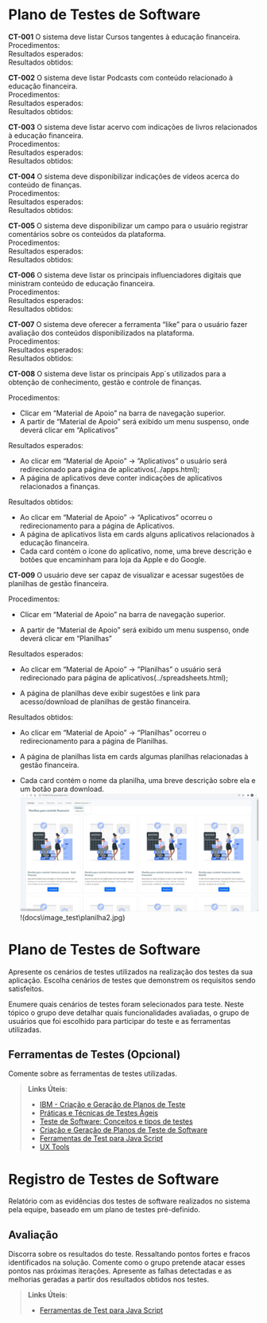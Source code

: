 # Plano de Testes de Software

**CT-001** O sistema deve listar Cursos tangentes à educação financeira.  
Procedimentos:  
Resultados esperados:  
Resultados obtidos:  

**CT-002** O sistema deve listar Podcasts com conteúdo relacionado à educação financeira.  
Procedimentos:  
Resultados esperados:  
Resultados obtidos:  

**CT-003** O sistema deve listar acervo com indicações de livros relacionados à educação financeira.  
Procedimentos:  
Resultados esperados:  
Resultados obtidos:  

**CT-004** O sistema deve disponibilizar indicações de vídeos acerca do conteúdo de finanças.  
Procedimentos:  
Resultados esperados:  
Resultados obtidos:  

**CT-005** O sistema deve disponibilizar um campo para o usuário registrar comentários sobre os conteúdos da plataforma.  
Procedimentos:  
Resultados esperados:  
Resultados obtidos:  

**CT-006** O sistema deve listar os principais influenciadores digitais que ministram conteúdo de educação financeira.  
Procedimentos:  
Resultados esperados:  
Resultados obtidos:  

**CT-007** O sistema deve oferecer a ferramenta “like” para o usuário fazer avaliação dos conteúdos disponibilizados na plataforma.  
Procedimentos:  
Resultados esperados:  
Resultados obtidos:  

**CT-008** O sistema deve listar os principais App´s utilizados para a obtenção de conhecimento, gestão e controle de finanças.  

Procedimentos:  
- Clicar em  “Material de Apoio” na barra de navegação superior.
- A partir de “Material de Apoio” será exibido um menu suspenso, onde deverá clicar em “Aplicativos”  

Resultados esperados:  
- Ao clicar em “Material de Apoio” -> ”Aplicativos” o usuário será redirecionado para página de aplicativos(../apps.html);
- A página de aplicativos deve conter indicações de aplicativos relacionados a finanças.  

Resultados obtidos:
- Ao clicar em “Material de Apoio” -> “Aplicativos” ocorreu o redirecionamento para a página de Aplicativos.
- A página de aplicativos lista em cards alguns aplicativos relacionados à educação financeira.
- Cada card contém o ícone do aplicativo, nome, uma breve descrição e botões que encaminham para loja da Apple e do Google.
 

**CT-009** O usuário deve ser capaz de visualizar e acessar sugestões de planilhas de gestão financeira.

Procedimentos:

-   Clicar em “Material de Apoio” na barra de navegação superior.
    
-   A partir de “Material de Apoio” será exibido um menu suspenso, onde deverá clicar em “Planilhas”
    

Resultados esperados:

-   Ao clicar em “Material de Apoio” -> ”Planilhas” o usuário será redirecionado para página de aplicativos(../spreadsheets.html);
    
-   A página de planilhas deve exibir sugestões e link para acesso/download de planilhas de gestão financeira.
    

Resultados obtidos:

-   Ao clicar em “Material de Apoio” -> “Planilhas” ocorreu o redirecionamento para a página de Planilhas.
    
-   A página de planilhas lista em cards algumas planilhas relacionadas à gestão financeira.
    
-   Cada card contém o nome da planilha, uma breve descrição sobre ela e um botão para download.  
![planilha_1](https://github.com/ICEI-PUC-Minas-PMV-SI/pmv-si-2021-2-e1-proj-web-t1-educacao-financeira/blob/main/docs/image_test/planilha1.jpg)  
!(docs\image_test\planilha2.jpg)



# Plano de Testes de Software

Apresente os cenários de testes utilizados na realização dos testes da sua aplicação. Escolha cenários de testes que demonstrem os requisitos sendo satisfeitos.

Enumere quais cenários de testes foram selecionados para teste. Neste tópico o grupo deve detalhar quais funcionalidades avaliadas, o grupo de usuários que foi escolhido para participar do teste e as ferramentas utilizadas.

 
## Ferramentas de Testes (Opcional)

Comente sobre as ferramentas de testes utilizadas.
 
> **Links Úteis**:
> - [IBM - Criação e Geração de Planos de Teste](https://www.ibm.com/developerworks/br/local/rational/criacao_geracao_planos_testes_software/index.html)
> - [Práticas e Técnicas de Testes Ágeis](http://assiste.serpro.gov.br/serproagil/Apresenta/slides.pdf)
> -  [Teste de Software: Conceitos e tipos de testes](https://blog.onedaytesting.com.br/teste-de-software/)
> - [Criação e Geração de Planos de Teste de Software](https://www.ibm.com/developerworks/br/local/rational/criacao_geracao_planos_testes_software/index.html)
> - [Ferramentas de Test para Java Script](https://geekflare.com/javascript-unit-testing/)
> - [UX Tools](https://uxdesign.cc/ux-user-research-and-user-testing-tools-2d339d379dc7)

# Registro de Testes de Software

Relatório com as evidências dos testes de software realizados no sistema pela equipe, baseado em um plano de testes pré-definido.

## Avaliação

Discorra sobre os resultados do teste. Ressaltando pontos fortes e fracos identificados na solução. Comente como o grupo pretende atacar esses pontos nas próximas iterações. Apresente as falhas detectadas e as melhorias geradas a partir dos resultados obtidos nos testes.

> **Links Úteis**:
> - [Ferramentas de Test para Java Script](https://geekflare.com/javascript-unit-testing/)
